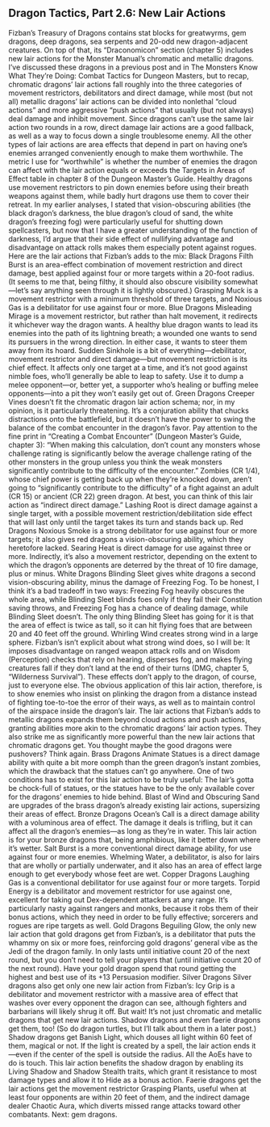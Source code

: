 ## Dragon Tactics, Part 2.6: New Lair Actions

Fizban’s Treasury of Dragons contains stat blocks for greatwyrms, gem dragons, deep dragons, sea serpents and 20-odd new dragon-adjacent creatures. On top of that, its “Draconomicon” section (chapter 5) includes new lair actions for the Monster Manual’s chromatic and metallic dragons. I’ve discussed these dragons in a previous post and in The Monsters Know What They’re Doing: Combat Tactics for Dungeon Masters, but to recap, chromatic dragons’ lair actions fall roughly into the three categories of movement restrictors, debilitators and direct damage, while most (but not all) metallic dragons’ lair actions can be divided into nonlethal “cloud actions” and more aggressive “push actions” that usually (but not always) deal damage and inhibit movement.
Since dragons can’t use the same lair action two rounds in a row, direct damage lair actions are a good fallback, as well as a way to focus down a single troublesome enemy. All the other types of lair actions are area effects that depend in part on having one’s enemies arranged conveniently enough to make them worthwhile. The metric I use for “worthwhile” is whether the number of enemies the dragon can affect with the lair action equals or exceeds the Targets in Areas of Effect table in chapter 8 of the Dungeon Master’s Guide. Healthy dragons use movement restrictors to pin down enemies before using their breath weapons against them, while badly hurt dragons use them to cover their retreat. In my earlier analyses, I stated that vision-obscuring abilities (the black dragon’s darkness, the blue dragon’s cloud of sand, the white dragon’s freezing fog) were particularly useful for shutting down spellcasters, but now that I have a greater understanding of the function of darkness, I’d argue that their side effect of nullifying advantage and disadvantage on attack rolls makes them especially potent against rogues.
Here are the lair actions that Fizban’s adds to the mix:
Black Dragons
Filth Burst is an area-effect combination of movement restriction and direct damage, best applied against four or more targets within a 20-foot radius. (It seems to me that, being filthy, it should also obscure visibility somewhat—let’s say anything seen through it is lightly obscured.) Grasping Muck is a movement restrictor with a minimum threshold of three targets, and Noxious Gas is a debilitator for use against four or more.
Blue Dragons
Misleading Mirage is a movement restrictor, but rather than halt movement, it redirects it whichever way the dragon wants. A healthy blue dragon wants to lead its enemies into the path of its lightning breath; a wounded one wants to send its pursuers in the wrong direction. In either case, it wants to steer them away from its hoard. Sudden Sinkhole is a bit of everything—debilitator, movement restrictor and direct damage—but movement restriction is its chief effect. It affects only one target at a time, and it’s not good against nimble foes, who’ll generally be able to leap to safety. Use it to dump a melee opponent—or, better yet, a supporter who’s healing or buffing melee opponents—into a pit they won’t easily get out of.
Green Dragons
Creeper Vines doesn’t fit the chromatic dragon lair action schema; nor, in my opinion, is it particularly threatening. It’s a conjuration ability that chucks distractions onto the battlefield, but it doesn’t have the power to swing the balance of the combat encounter in the dragon’s favor. Pay attention to the fine print in “Creating a Combat Encounter” (Dungeon Master’s Guide, chapter 3): “When making this calculation, don’t count any monsters whose challenge rating is significantly below the average challenge rating of the other monsters in the group unless you think the weak monsters significantly contribute to the difficulty of the encounter.” Zombies (CR 1/4), whose chief power is getting back up when they’re knocked down, aren’t going to “significantly contribute to the difficulty” of a fight against an adult (CR 15) or ancient (CR 22) green dragon. At best, you can think of this lair action as “indirect direct damage.”
Lashing Root is direct damage against a single target, with a possible movement restriction/debilitation side effect that will last only until the target takes its turn and stands back up.
Red Dragons
Noxious Smoke is a strong debilitator for use against four or more targets; it also gives red dragons a vision-obscuring ability, which they heretofore lacked. Searing Heat is direct damage for use against three or more. Indirectly, it’s also a movement restrictor, depending on the extent to which the dragon’s opponents are deterred by the threat of 10 fire damage, plus or minus.
White Dragons
Blinding Sleet gives white dragons a second vision-obscuring ability, minus the damage of Freezing Fog. To be honest, I think it’s a bad tradeoff in two ways: Freezing Fog heavily obscures the whole area, while Blinding Sleet blinds foes only if they fail their Constitution saving throws, and Freezing Fog has a chance of dealing damage, while Blinding Sleet doesn’t. The only thing Blinding Sleet has going for it is that the area of effect is twice as tall, so it can hit flying foes that are between 20 and 40 feet off the ground.
Whirling Wind creates strong wind in a large sphere. Fizban’s isn’t explicit about what strong wind does, so I will be: It imposes disadvantage on ranged weapon attack rolls and on Wisdom (Perception) checks that rely on hearing, disperses fog, and makes flying creatures fall if they don’t land at the end of their turns (DMG, chapter 5, “Wilderness Survival”). These effects don’t apply to the dragon, of course, just to everyone else. The obvious application of this lair action, therefore, is to show enemies who insist on plinking the dragon from a distance instead of fighting toe-to-toe the error of their ways, as well as to maintain control of the airspace inside the dragon’s lair.
The lair actions that Fizban’s adds to metallic dragons expands them beyond cloud actions and push actions, granting abilities more akin to the chromatic dragons’ lair action types. They also strike me as significantly more powerful than the new lair actions that chromatic dragons get. You thought maybe the good dragons were pushovers? Think again.
Brass Dragons
Animate Statues is a direct damage ability with quite a bit more oomph than the green dragon’s instant zombies, which the drawback that the statues can’t go anywhere. One of two conditions has to exist for this lair action to be truly useful: The lair’s gotta be chock-full of statues, or the statues have to be the only available cover for the dragons’ enemies to hide behind. Blast of Wind and Obscuring Sand are upgrades of the brass dragon’s already existing lair actions, supersizing their areas of effect.
Bronze Dragons
Ocean’s Call is a direct damage ability with a voluminous area of effect. The damage it deals is trifling, but it can affect all the dragon’s enemies—as long as they’re in water. This lair action is for your bronze dragons that, being amphibious, like it better down where it’s wetter. Salt Burst is a more conventional direct damage ability, for use against four or more enemies. Whelming Water, a debilitator, is also for lairs that are wholly or partially underwater, and it also has an area of effect large enough to get everybody whose feet are wet.
Copper Dragons
Laughing Gas is a conventional debilitator for use against four or more targets. Torpid Energy is a debilitator and movement restrictor for use against one, excellent for taking out Dex-dependent attackers at any range. It’s particularly nasty against rangers and monks, because it robs them of their bonus actions, which they need in order to be fully effective; sorcerers and rogues are ripe targets as well.
Gold Dragons
Beguiling Glow, the only new lair action that gold dragons get from Fizban’s, is a debilitator that puts the whammy on six or more foes, reinforcing gold dragons’ general vibe as the Jedi of the dragon family. In only lasts until initiative count 20 of the next round, but you don’t need to tell your players that (until initiative count 20 of the next round). Have your gold dragon spend that round getting the highest and best use of its +13 Persuasion modifier.
Silver Dragons
Silver dragons also get only one new lair action from Fizban’s: Icy Grip is a debilitator and movement restrictor with a massive area of effect that washes over every opponent the dragon can see, although fighters and barbarians will likely shrug it off.
But wait! It’s not just chromatic and metallic dragons that get new lair actions. Shadow dragons and even faerie dragons get them, too! (So do dragon turtles, but I’ll talk about them in a later post.) Shadow dragons get Banish Light, which douses all light within 60 feet of them, magical or not. If the light is created by a spell, the lair action ends it—even if the center of the spell is outside the radius. All the AoEs have to do is touch. This lair action benefits the shadow dragon by enabling its Living Shadow and Shadow Stealth traits, which grant it resistance to most damage types and allow it to Hide as a bonus action. Faerie dragons get the lair actions get the movement restrictor Grasping Plants, useful when at least four opponents are within 20 feet of them, and the indirect damage dealer Chaotic Aura, which diverts missed range attacks toward other combatants.
Next: gem dragons.
